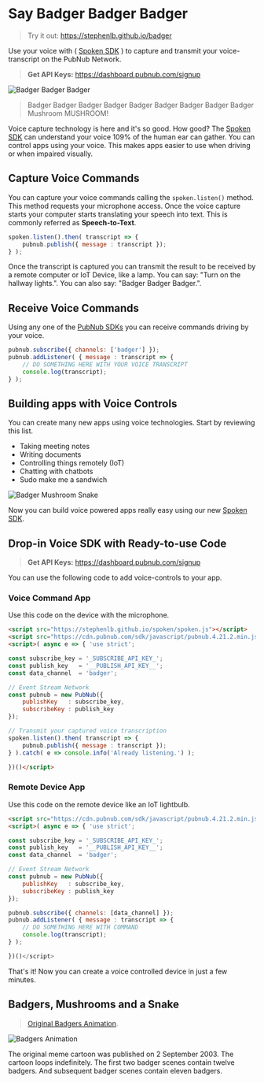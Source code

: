 # Say Badger Badger Badger

> Try it out: https://stephenlb.github.io/badger

Use your voice with ( [Spoken SDK](https://github.com/stephenlb/spoken) )
to capture and transmit your voice-transcript on the PubNub Network.

> **Get API Keys:** https://dashboard.pubnub.com/signup

![Badger Badger Badger](https://i.imgur.com/IvntBN5.gif)

> Badger Badger Badger 
> Badger Badger Badger 
> Badger Badger Badger
> Mushroom MUSHROOM!

Voice capture technology is here and it's so good.
How good?
The [Spoken SDK](https://github.com/stephenlb/spoken) can understand your
voice 109% of the human ear can gather.
You can control apps using your voice.
This makes apps easier to use when driving or when impaired visually.

## Capture Voice Commands

You can capture your voice commands calling the `spoken.listen()` method.
This method requests your microphone access.
Once the voice capture starts your computer starts translating
your speech into text.
This is commonly referred as **Speech-to-Text**.

```javascript
spoken.listen().then( transcript => {
    pubnub.publish({ message : transcript });
} );
```

Once the transcript is captured you can transmit the result
to be received by a remote computer or IoT Device, like a lamp.
You can say: "Turn on the hallway lights.".
You can also say: "Badger Badger Badger.".

## Receive Voice Commands

Using any one of the
[PubNub SDKs](https://www.pubnub.com/docs)
you can receive commands driving by your voice.

```javascript
pubnub.subscribe({ channels: ['badger'] });
pubnub.addListener( { message : transcript => {
    // DO SOMETHING HERE WITH YOUR VOICE TRANSCRIPT
    console.log(transcript);
} );
```

## Building apps with Voice Controls

You can create many new apps using voice technologies.
Start by reviewing this list.

 - Taking meeting notes
 - Writing documents
 - Controlling things remotely (IoT)
 - Chatting with chatbots
 - Sudo make me a sandwich

![Badger Mushroom Snake](https://i.imgur.com/5JHVOc6.gif)

Now you can build voice powered apps really easy using our new
[Spoken SDK](https://github.com/stephenlb/spoken).

## Drop-in Voice SDK with Ready-to-use Code

> **Get API Keys:** https://dashboard.pubnub.com/signup

You can use the following code to add voice-controls to your app.

### Voice Command App

Use this code on the device with the microphone.

```html
<script src="https://stephenlb.github.io/spoken/spoken.js"></script>
<script src="https://cdn.pubnub.com/sdk/javascript/pubnub.4.21.2.min.js"></script>
<script>( async e => { 'use strict';

const subscribe_key = '_SUBSCRIBE_API_KEY_';
const publish_key   = '__PUBLISH_API_KEY__';
const data_channel  = 'badger';

// Event Stream Network
const pubnub = new PubNub({
    publishKey   : subscribe_key,
    subscribeKey : publish_key
});

// Transmit your captured voice transcription
spoken.listen().then( transcript => {
    pubnub.publish({ message : transcript });
} ).catch( e => console.info('Already listening.') );

})()</script>
```

### Remote Device App

Use this code on the remote device like an IoT lightbulb.

```html
<script src="https://cdn.pubnub.com/sdk/javascript/pubnub.4.21.2.min.js"></script>
<script>( async e => { 'use strict';

const subscribe_key = '_SUBSCRIBE_API_KEY_';
const publish_key   = '__PUBLISH_API_KEY__';
const data_channel  = 'badger';

// Event Stream Network
const pubnub = new PubNub({
    publishKey   : subscribe_key,
    subscribeKey : publish_key
});

pubnub.subscribe({ channels: [data_channel] });
pubnub.addListener( { message : transcript => {
    // DO SOMETHING HERE WITH COMMAND
    console.log(transcript);
} );

})()</script>
```

That's it!
Now you can create a voice controlled device in just a few minutes.

## Badgers, Mushrooms and a Snake

> [Original Badgers Animation](https://en.wikipedia.org/wiki/Badgers_(animation)).

![Badgers Animation](https://upload.wikimedia.org/wikipedia/en/thumb/0/04/Badgers_Badgers.gif/220px-Badgers_Badgers.gif)

The original meme cartoon was published on 2 September 2003.
The cartoon loops indefinitely.
The first two badger scenes contain twelve badgers.
And subsequent badger scenes contain eleven badgers.
